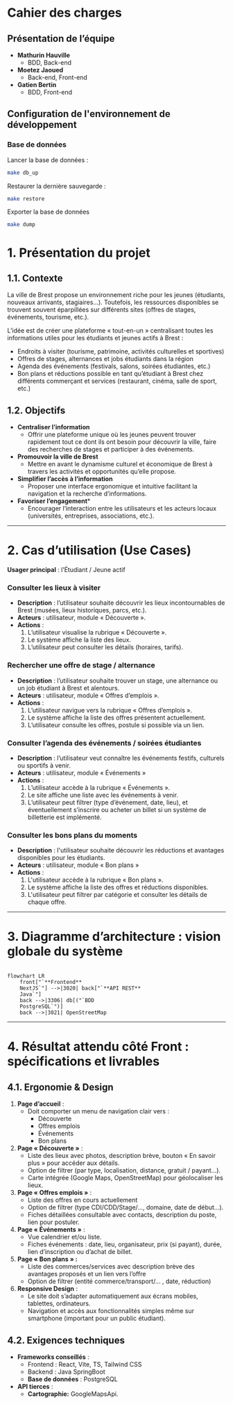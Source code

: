 # Cahier des charges

## Présentation de l’équipe

- **Mathurin Hauville**
    - BDD, Back-end
- **Moetez Jaoued**
    - Back-end, Front-end
- **Gatien Bertin**
    - BDD, Front-end

## Configuration de l'environnement de développement

### Base de données

Lancer la base de données :

```bash
make db_up
```

Restaurer la dernière sauvegarde :

```bash
make restore
```

Exporter la base de données

```bash
make dump
```

# 1. **Présentation du projet**

## 1.1. Contexte

La ville de Brest propose un environnement riche pour les jeunes (étudiants, nouveaux arrivants, stagiaires…).
Toutefois, les ressources disponibles se trouvent souvent éparpillées sur différents sites (offres de stages,
événements, tourisme, etc.).

L’idée est de créer une plateforme « tout-en-un » centralisant toutes les informations utiles pour les étudiants et
jeunes actifs à Brest :

- Endroits à visiter (tourisme, patrimoine, activités culturelles et sportives)
- Offres de stages, alternances et jobs étudiants dans la région
- Agenda des événements (festivals, salons, soirées étudiantes, etc.)
- Bon plans et réductions possible en tant qu’étudiant à Brest chez différents commerçant et services (restaurant,
  cinéma, salle de sport, etc.)

## 1.2. Objectifs

- **Centraliser l’information**
    - Offrir une plateforme unique où les jeunes peuvent trouver rapidement tout ce dont ils ont besoin pour découvrir
      la ville, faire des recherches de stages et participer à des événements.
- **Promouvoir la ville de Brest**
    - Mettre en avant le dynamisme culturel et économique de Brest à travers les activités et opportunités qu’elle
      propose.
- **Simplifier l’accès à l’information**
    - Proposer une interface ergonomique et intuitive facilitant la navigation et la recherche d’informations.
- **Favoriser l’engagement***
    - Encourager l’interaction entre les utilisateurs et les acteurs locaux (universités, entreprises, associations,
      etc.).

---

# 2. **Cas d’utilisation (Use Cases)**

**Usager principal** : l’Étudiant / Jeune actif

### **Consulter les lieux à visiter**

- **Description** : l’utilisateur souhaite découvrir les lieux incontournables de Brest (musées, lieux historiques,
  parcs, etc.).
- **Acteurs** : utilisateur, module « Découverte ».
- **Actions** :
    1. L’utilisateur visualise la rubrique « Découverte ».
    2. Le système affiche la liste des lieux.
    3. L’utilisateur peut consulter les détails (horaires, tarifs).

### **Rechercher une offre de stage / alternance**

- **Description** : l’utilisateur souhaite trouver un stage, une alternance ou un job étudiant à Brest et alentours.
- **Acteurs** : utilisateur, module « Offres d’emplois ».
- **Actions** :
    1. L’utilisateur navigue vers la rubrique « Offres d’emplois ».
    2. Le système affiche la liste des offres présentent actuellement.
    3. L’utilisateur consulte les offres, postule si possible via un lien.

### **Consulter l’agenda des événements / soirées étudiantes**

- **Description** : l’utilisateur veut connaître les événements festifs, culturels ou sportifs à venir.
- **Acteurs** : utilisateur, module « Événements »
- **Actions** :
    1. L’utilisateur accède à la rubrique « Événements ».
    2. Le site affiche une liste avec les événements à venir.
    3. L’utilisateur peut filtrer (type d’événement, date, lieu), et éventuellement s’inscrire ou acheter un billet si
       un système de billetterie est implémenté.

### **Consulter les bons plans du moments**

- **Description** : l'utilisateur souhaite découvrir les réductions et avantages disponibles pour les étudiants.
- **Acteurs** : utilisateur, module « Bon plans »
- **Actions** :
    1. L'utilisateur accède à la rubrique « Bon plans ».
    2. Le système affiche la liste des offres et réductions disponibles.
    3. L'utilisateur peut filtrer par catégorie et consulter les détails de chaque offre.

---

# 3. **Diagramme d’architecture : vision globale du système**

```mermaid

flowchart LR
    front["`**Frontend**
    NextJS`"] -->|3020| back["`**API REST**
    Java`"]
    back -->|3306| db[("`BDD
    PostgreSQL`")]
    back -->|3021| OpenStreetMap
```

---

# 4. **Résultat attendu côté Front : spécifications et livrables**

## 4.1. **Ergonomie & Design**

1. **Page d’accueil** :
    - Doit comporter un menu de navigation clair vers :
        - Découverte
        - Offres emplois
        - Événements
        - Bon plans
2. **Page « Découverte »** :
    - Liste des lieux avec photos, description brève, bouton « En savoir plus » pour accéder aux détails.
    - Option de filtrer (par type, localisation, distance, gratuit / payant…).
    - Carte intégrée (Google Maps, OpenStreetMap) pour géolocaliser les lieux.
3. **Page « Offres emplois »** :
    - Liste des offres en cours actuellement
    - Option de filtrer (type CDI/CDD/Stage/…, domaine, date de début…).
    - Fiches détaillées consultable avec contacts, description du poste, lien pour postuler.
4. **Page « Événements »** :
    - Vue calendrier et/ou liste.
    - Fiches événements : date, lieu, organisateur, prix (si payant), durée, lien d’inscription ou d’achat de billet.
5. **Page « Bon plans » :**
    - Liste des commerces/services avec description brève des avantages proposés et un lien vers l’offre
    - Option de filtrer (entité commerce/transport/… , date, réduction)
6. **Responsive Design** :
    - Le site doit s’adapter automatiquement aux écrans mobiles, tablettes, ordinateurs.
    - Navigation et accès aux fonctionnalités simples même sur smartphone (important pour un public étudiant).

## 4.2. **Exigences techniques**

- **Frameworks conseillés** :
    - Frontend : React, Vite, TS, Tailwind CSS
    - Backend : Java SpringBoot
    - **Base de données** :  PostgreSQL
- **API tierces** :
    - **Cartographie:** GoogleMapsApi.

